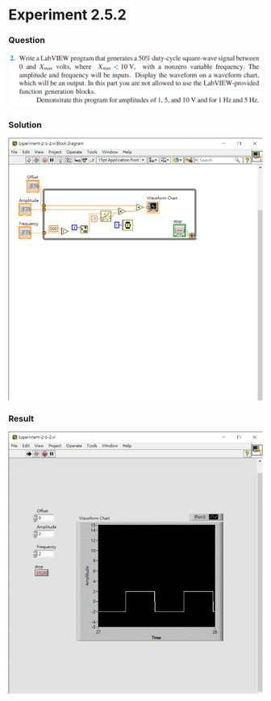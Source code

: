 # Experiment 2.5.2
### Question
![Problem](https://github.com/Offliners/NTNU-ME-Automatic-Control-Lab/blob/master/Week%204/Experiment-2-5-2/Experiment-2-5-2.PNG)

### Solution
![Solution](https://github.com/Offliners/NTNU-ME-Automatic-Control-Lab/blob/master/Week%204/Experiment-2-5-2/Solution.png)

### Result
![Result](https://github.com/Offliners/NTNU-ME-Automatic-Control-Lab/blob/master/Week%204/Experiment-2-5-2/Result.gif)
